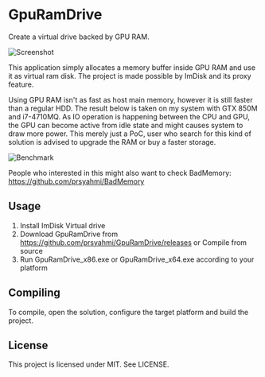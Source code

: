 # GpuRamDrive
Create a virtual drive backed by GPU RAM.

![Screenshot](https://user-images.githubusercontent.com/1040494/29483246-db466f22-84d4-11e7-96e1-b546bc1cc6ce.png)

This application simply allocates a memory buffer inside GPU RAM and use it as virtual ram disk. The project is made possible by ImDisk and its proxy feature.

Using GPU RAM isn't as fast as host main memory, however it is still faster than a regular HDD. The result below is taken on my system with GTX 850M and i7-4710MQ. As IO operation is happening between the CPU and GPU, the GPU can become active from idle state and might causes system to draw more power. This merely just a PoC, user who search for this kind of solution is advised to upgrade the RAM or buy a faster storage.

![Benchmark](https://cloud.githubusercontent.com/assets/1040494/20632692/65470470-b37a-11e6-908d-e08687a757d3.png)

People who interested in this might also want to check BadMemory: https://github.com/prsyahmi/BadMemory

## Usage
1. Install ImDisk Virtual drive
2. Download GpuRamDrive from https://github.com/prsyahmi/GpuRamDrive/releases or Compile from source
3. Run GpuRamDrive_x86.exe or GpuRamDrive_x64.exe according to your platform

## Compiling
To compile, open the solution, configure the target platform and build the project.

## License
This project is licensed under MIT. See LICENSE.
